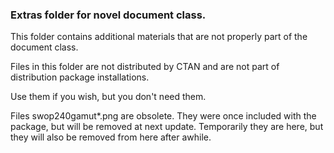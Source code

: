 

### Extras folder for novel document class.

This folder contains additional materials that are not properly part of the document class.

Files in this folder are not distributed by CTAN and are not part of distribution package installations.

Use them if you wish, but you don't need them.

Files swop240gamut*.png are obsolete. They were once included with the package, but will be removed at next update. Temporarily they are here, but they will also be removed from here after awhile.

